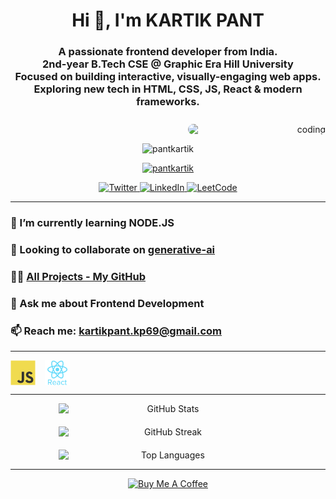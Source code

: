 <!-- Centered main profile heading -->
<div align="center">
  <h1>Hi 👋, I'm KARTIK PANT</h1>
  <h3>
    A passionate frontend developer from India.<br>
    2nd-year B.Tech CSE @ Graphic Era Hill University<br>
    Focused on building interactive, visually-engaging web apps.<br>
    Exploring new tech in HTML, CSS, JS, React & modern frameworks.
  </h3>
</div>

<!-- Responsive Coding GIF -->
<div align="right">
  <img 
    src="https://media2.giphy.com/media/v1.Y2lkPTc5MGI3NjExdnM2N3RtbnZla2Yxd2pnOGZxbTB3MTJ2MnpnZDNxY2x4N3lzOTM5bCZlcD12MV9pbnRlcm5hbF9naWZfYnlfaWQmY3Q9Zw/6FWpozKBgrQD4MZwDC/giphy.gif" 
    alt="coding" 
    width="50%" 
    style="max-width:350px; border-radius:10px; min-width:220px; margin-top:10px;"
  />
</div>

<!-- Profile Views Badge -->
<p align="center">
  <img src="https://komarev.com/ghpvc/?username=pantkartik&label=Profile%20views&color=0e75b6&style=flat" alt="pantkartik" /> 
</p>

<!-- Trophies -->
<p align="center">
  <a href="https://github.com/ryo-ma/github-profile-trophy">
    <img src="https://github-profile-trophy.vercel.app/?username=pantkartik&theme=gruvbox&margin-w=15" alt="pantkartik"/>
  </a>
</p>

<!-- Social Badges -->
<div align="center">
  <a href="https://twitter.com/" target="_blank">
    <img src="https://img.shields.io/twitter/follow/?logo=twitter&style=for-the-badge" alt="Twitter" />
  </a>
  <a href="https://www.linkedin.com/in/kartik-pant-459283322/" target="blank">
    <img src="https://raw.githubusercontent.com/rahuldkjain/github-profile-readme-generator/master/src/images/icons/Social/linked-in-alt.svg" alt="LinkedIn" height="30" width="40" />
  </a>
  <a href="https://leetcode.com/u/lgaipmcrwx/" target="blank">
    <img src="https://raw.githubusercontent.com/rahuldkjain/github-profile-readme-generator/master/src/images/icons/Social/leet-code.svg" alt="LeetCode" height="30" width="40" />
  </a>
</div>

---

### 🌱 I’m currently learning **NODE.JS**
### 👯 Looking to collaborate on [generative-ai](https://github.com/Pantkartik/generative-ai)
### 👨‍💻 [All Projects - My GitHub](https://github.com/Pantkartik?tab=repositories)
### 💬 Ask me about **Frontend Development**
### 📫 Reach me: **kartikpant.kp69@gmail.com**

---

<!-- Language and Tool Icons -->
<div align="center" style="display: flex; flex-wrap: wrap; gap:15px;">
  <!-- Repeat below for each tech -->
  <img src="https://raw.githubusercontent.com/devicons/devicon/master/icons/javascript/javascript-original.svg" alt="JS" width="40" height="40"/>
  <img src="https://raw.githubusercontent.com/devicons/devicon/master/icons/react/react-original-wordmark.svg" alt="React" width="40" height="40"/>
  <!-- ... (other icons) ... -->
</div>

---

<!-- GitHub Readme Stats (responsive and accurate) -->
<div align="center" style="display: flex; flex-wrap: wrap; justify-content: center; gap:20px;">

  <img src="https://github-readme-stats.vercel.app/api?username=Pantkartik&show_icons=true&theme=tokyonight&locale=en" width="350px" alt="GitHub Stats"/>
  
  <img src="https://github-readme-streak-stats.herokuapp.com?user=Pantkartik&theme=radical&date_format=M%20j%5B%2C%20Y%5D" width="350px" alt="GitHub Streak"/>
  
  <img src="https://github-readme-stats.vercel.app/api/top-langs?username=Pantkartik&show_icons=true&locale=en&layout=compact&theme=tokyonight" width="350px" alt="Top Languages"/>
</div>

---

<!-- Support - buy me a coffee button -->
<div align="center">
  <a href="https://www.buymeacoffee.com/CHAI PILADO">
    <img src="https://cdn.buymeacoffee.com/buttons/v2/default-yellow.png" height="50" width="210" alt="Buy Me A Coffee"/>
  </a>
</div>
